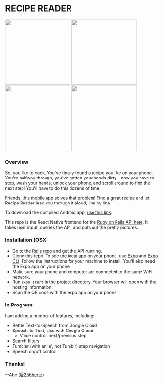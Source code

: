 # RECIPE READER

<image src="/public/images/title-screen.jpg" width="213px"/>  <image src="/public/images/search-results.jpg" width="213" />  <image src="/public/images/step.jpg" width="213px" />  <image src="/public/images/done.jpg" width="213px" />

### Overview

So, you like to cook.  You've finally found a recipe you like on your phone.  You're halfway through, you've gotten your hands dirty - now you have to stop, wash your hands, unlock your phone, and scroll around to find the next step!  You'll have to do this dozens of time.

Friends, this mobile app solves that problem!  Find a great recipe and let Recipe Reader lead you through it aloud, line by line.  

To download the compiled Android app, [use this link](/public/recipe-reader.apk).  

This repo is the React Native frontend for the [Ruby on Rails API here](https://github.com/256hz/recipe-reader-rails).  It takes user input, queries the API, and puts out the pretty pictures.

### Installation (OSX)

- Go to the [Rails repo](https://github.com/256hz/recipe-reader-rails) and get the API running.
- Clone this repo.
To see the local app on your phone, use [Expo](https://github.com/expo/expo) and [Expo CLI](https://github.com/expo/expo-cli).  Follow the instructions for your machine to install.  You'll also need the Expo app on your phone.
- Make sure your phone and computer are connected to the same WiFi network.
- Run `expo start` in the project directory.  Your browser will open with the hosting information.
- Scan the QR code with the expo app on your phone

### In Progress

I am adding a number of features, including:
- Better Text-to-Speech from Google Cloud
- Speech-to-Text, also with Google Cloud
  - Voice control: next/previous step
- Search filters
- Tumbler (with an 'e', not Tumblr) step navigation
- Speech on/off control

### Thanks!
--Abe ([@256hertz](http://twitter.com/256hertz))
